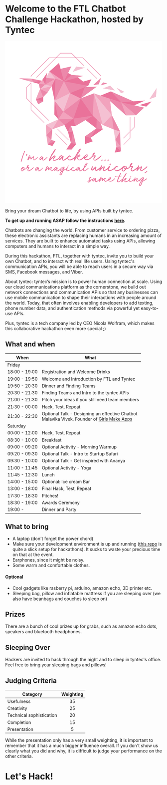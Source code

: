 # Welcome to the FTL Chatbot Challenge Hackathon, hosted by Tyntec

![alt text](/resources/unicorn.png "Logo Title Text 1")

Bring your dream Chatbot to life, by using APIs built by tyntec.

**To get up and running ASAP follow the instructions [here](Get_set__GO!.md).**

Chatbots are changing the world. From customer service to ordering pizza, these electronic assistants are replacing humans in an increasing amount of services. They are built to enhance automated tasks using APIs, allowing computers and humans to interact in a simple way.

During this hackathon, FTL, together with tyntec, invite you to build your own Chatbot, and to interact with real life users. Using tyntec's communication APIs, you will be able to reach users in a secure way via SMS, Facebook messages, and Viber.

About tyntec:
tyntec’s mission is to power human connection at scale. Using our cloud communications platform as the cornerstone, we build out network connections and communication APIs so that any businesses can use mobile communication to shape their interactions with people around the world. Today, that often involves enabling developers to add texting, phone number data, and authentication methods via powerful yet easy-to-use APIs.

Plus, tyntec is a tech company led by CEO Nicola Wolfram, which makes this collaborative hackathon even more special ;)



## What and when

| When          | What        |
| ------------- |-------------|
| Friday        |             |
| 18:00 - 19:00 | Registration and Welcome Drinks |
| 19:00 - 19:50  | Welcome and Introduction by FTL and Tyntec |
| 19:50 - 20:30  | Dinner and Finding Teams |
| 20:30 - 21:30  | Finding Teams and Intro to the tyntec APIs |
| 21:00 - 21:30  | Pitch your ideas if you still need team members |
| 21:30 - 00:00  | Hack, Test, Repeat |
| 21:30 - 22:30  | Optional Talk - Designing an effective Chatbot <br> Malavika Vivek, Founder of [Girls Make Apps](http://girlsmakeapps.org/) |
| Saturday | |
| 00:00 - 12:00  | Hack, Test, Repeat |
| 08:30 - 10:00  | Breakfast |
| 09:00 - 09:20  | Optional Activity - Morning Warmup |
| 09:20 - 09:30  | Optional Talk - Intro to Startup Safari |
| 09:30 - 10:00  | Optional Talk - Get inspired with Ananya |
| 11:00 - 11:45  | Optional Activity - Yoga |
| 11:45 - 12:30  | Lunch |
| 14:00 - 15:00  | Optional: Ice cream Bar |
| 13:00 - 18:00  | Final Hack, Test, Repeat|
| 17:30 - 18:30  | Pitches! |
| 18:30 - 19:00  | Awards Ceremony |
| 19:00 -   | Dinner and Party |





## What to bring
- A laptop (don't forget the power chord)
- Make sure your development environment is up and running ([this repo](https://github.com/sahat/hackathon-starter) is quite a slick setup for hackathons). It sucks to waste your precious time on that at the event.
- Earphones, since it might be noisy.
- Some warm and comfortable clothes.

#### **Optional**
- Cool gadgets like rasberry pi, arduino, amazon echo, 3D printer etc.
- Sleeping bag, pillow and inflatable mattress if you are sleeping over (we also have beanbags and couches to sleep on)

## Prizes

There are a bunch of cool prizes up for grabs, such as amazon echo dots, speakers and bluetooth headphones.

## Sleeping Over

 Hackers are invited to hack through the night and to sleep in tyntec's office. Feel free to bring your sleeping bags and pillows! 

## Judging Criteria


| Category                  | Weighting |
| --------------------------|:----:|
| Usefulness                | 35 |
| Creativity                | 25 |
| Technical sophistication  | 20 |
| Completion                | 15 |
| Presentation              |  5 |

While the presentation only has a very small weighting, it is important to remember that it has a much bigger influence overall. If you don't show us clearly what you did and why, it is difficult to judge your performance on the other criteria.


# Let's Hack!

